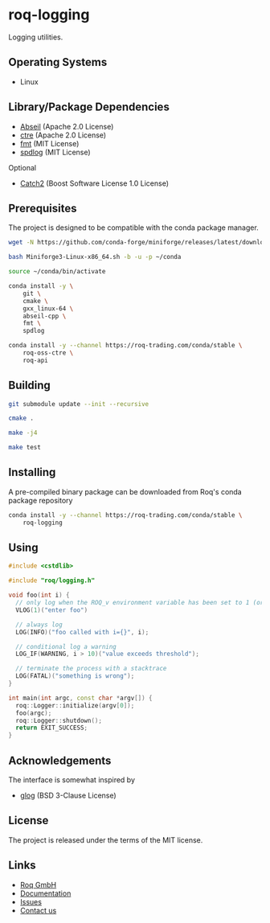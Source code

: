 # roq-logging

Logging utilities.


## Operating Systems

* Linux


## Library/Package Dependencies

* [Abseil](https://github.com/abseil/abseil-cpp) (Apache 2.0 License)
* [ctre](https://github.com/hanickadot/compile-time-regular-expressions) (Apache 2.0 License)
* [fmt](https://github.com/fmtlib/fmt) (MIT License)
* [spdlog](https://github.com/gabime/spdlog) (MIT License)

Optional

* [Catch2](https://github.com/catchorg/Catch2) (Boost Software License 1.0 License)


## Prerequisites

The project is designed to be compatible with the conda package manager.

```bash
wget -N https://github.com/conda-forge/miniforge/releases/latest/download/Miniforge3-Linux-x86_64.sh

bash Miniforge3-Linux-x86_64.sh -b -u -p ~/conda

source ~/conda/bin/activate

conda install -y \
    git \
    cmake \
    gxx_linux-64 \
    abseil-cpp \
    fmt \
    spdlog

conda install -y --channel https://roq-trading.com/conda/stable \
    roq-oss-ctre \
    roq-api
```


## Building

```bash
git submodule update --init --recursive

cmake .

make -j4

make test
```


## Installing

A pre-compiled binary package can be downloaded from Roq's conda package
repository

```bash
conda install -y --channel https://roq-trading.com/conda/stable \
    roq-logging
```

## Using

```cpp
#include <cstdlib>

#include "roq/logging.h"

void foo(int i) {
  // only log when the ROQ_v environment variable has been set to 1 (or higher)
  VLOG(1)("enter foo")

  // always log
  LOG(INFO)("foo called with i={}", i);

  // conditional log a warning
  LOG_IF(WARNING, i > 10)("value exceeds threshold");

  // terminate the process with a stacktrace
  LOG(FATAL)("something is wrong");
}

int main(int argc, const char *argv[]) {
  roq::Logger::initialize(argv[0]);
  foo(argc);
  roq::Logger::shutdown();
  return EXIT_SUCCESS;
}
```


## Acknowledgements

The interface is somewhat inspired by

* [glog](https://github.com/google/glog) (BSD 3-Clause License)


## License

The project is released under the terms of the MIT license.


## Links

* [Roq GmbH](https://roq-trading.com/)
* [Documentation](https://roq-trading.com/docs/)
* [Issues](https://github.com/roq-trading/roq-issues/issues)
* [Contact us](mailto:info@roq-trading.com)

